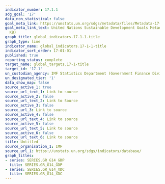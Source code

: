 ```yaml
---
indicator_number: 17.1.1
sdg_goal: '17'
data_non_statistical: false
goal_meta_link: https://unstats.un.org/sdgs/metadata/files/Metadata-17-01-01.pdf
goal_meta_link_text: United Nations Sustainable Development Goals Metadata (PDF 469
  KB)
graph_title: global_indicators.17-1-1-title
graph_type: line
indicator_name: global_indicators.17-1-1-title
indicator_sort_order: 17-01-01
published: true
reporting_status: complete
target_name: global_targets.17-1-title
target_id: '17.1'
un_custodian_agency: IMF Statistics Department (Government Finance Division)
un_designated_tier: '1'
data_show_map: false
source_active_1: true
source_url_text_1: Link to source
source_active_2: false
source_url_text_2: Link to Source
source_active_3: false
source_url_3: Link to source
source_active_4: false
source_url_text_4: Link to source
source_active_5: false
source_url_text_5: Link to source
source_active_6: false
source_url_text_6: Link to source
title: Untitled
source_organisation_1: IMF
source_url_1: https://unstats.un.org/sdgs/indicators/database/
graph_titles:
- series: SERIES.GR_G14_GDP
  title: SERIES.GR_G14_GDP
- series: SERIES.GR_G14_XDC
  title: SERIES.GR_G14_XDC
---
```

